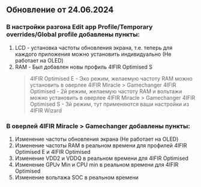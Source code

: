 ## Обновление от 24.06.2024  

### В настройки разгона **Edit app Profile**/**Temporary overrides**/**Global profile** добавлены пункты:
1. LCD - установка частоты обновления экрана, т.е. теперь для каждого приложения можно установить индивидуально (Не работает на OLED)
2. RAM - Был добавлен новы профиль 4IFIR Optimised S
   >4IFIR Optimised E - Эко режим, желаемую частоту RAM можно установить в оверлее 4IFIR Miracle > Gamechanger
   >4IFIR Optimised - 2й режим, желаемую частоту RAM и вольтажи можно установить в оверлее 4IFIR Miracle > Gamechanger
   >4IFIR Optimised S - 3й режим, тут применяются ваши настройки из 4IFIR Wizard
   
### В оверлей **4IFIR Miracle > Gamechanger** добавлены пункты:  
1. Изменение частоты обновления экрана (Не работает на OLED)
2. Изменение частоты RAM в реальном времени для профилей 4IFIR Optimised E и 4IFIR Optimised
3. Изменение VDD2 и VDDQ в реальном времени для 4IFIR Optimised
4. Изменение GPUv Min и CPU min в реальном времени для 4IFIR Optimised
5. Изменение вольтажа SOC в реальном времени

